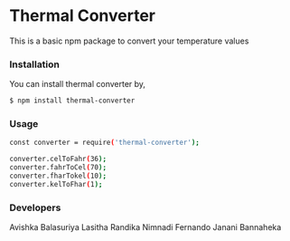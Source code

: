 # Thermal Converter
This is a basic npm package to convert your temperature values

### Installation
You can install thermal converter by,

```sh
$ npm install thermal-converter
```

### Usage

```sh
const converter = require('thermal-converter');

converter.celToFahr(36);
converter.fahrToCel(70);
converter.fharTokel(10);
converter.kelToFhar(1);
```

### Developers
Avishka Balasuriya
Lasitha Randika
Nimnadi Fernando
Janani Bannaheka


